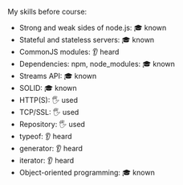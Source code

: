 My skills before course:
- Strong and weak sides of node.js: 🎓 known
- Stateful and stateless servers: 🎓 known
- CommonJS modules: 👂 heard
- Dependencies: npm, node_modules: 🎓 known
- Streams API: 🎓 known
- SOLID: 🎓 known
- HTTP(S): 🖐 used
- TCP/SSL: 🖐 used
- Repository: 🖐 used
- typeof: 👂 heard
- generator: 👂 heard
- iterator: 👂 heard
- Object-oriented programming: 🎓 known
